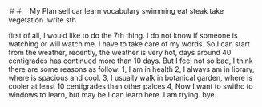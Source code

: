 ＃＃　Ｍy Plan
sell car
learn vocabulary
swimming
eat steak
take vegetation.
write sth

first of all, I would like to do the 7th thing.
I do not know if someone is watching or will watch me. I have to take care of my words.
So I can start from the weather, recently, the weather is very hot, days around 40 centigrades has continued more than 10 days. But I feel not so bad, I think
there are some reasons as follow:
1, I am in health
2, I always am in library, where is spacious and cool.
3, I usually walk in botanical garden, where is cooler at least 10 centigrades than other palces
4, Now I want to swithc to windows to learn, but may be I can learn here. I am trying.
bye
